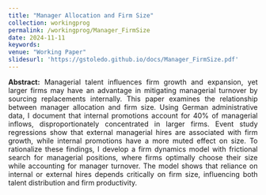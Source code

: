 ```yaml
---
title: "Manager Allocation and Firm Size"
collection: workingprog
permalink: /workingprog/Manager_FirmSize
date: 2024-11-11
keywords: 
venue: "Working Paper"
slidesurl: 'https://gstoledo.github.io/docs/Manager_FirmSize.pdf'
---
```

<div style="text-align: justify;">
<strong>Abstract:</strong> Managerial talent influences firm growth and expansion, yet larger firms may have an advantage in mitigating managerial turnover by sourcing replacements internally. This paper examines the relationship between manager allocation and firm size. Using German administrative data, I document that internal promotions account for 40% of managerial inflows, disproportionately concentrated in larger firms. Event study regressions show that external managerial hires are associated with firm growth, while internal promotions have a more muted effect on size. To rationalize these findings, I develop a firm dynamics model with frictional search for managerial positions, where firms optimally choose their size while accounting for manager turnover. The model shows that reliance on internal or external hires depends critically on firm size, influencing both talent distribution and firm productivity.
</div>
